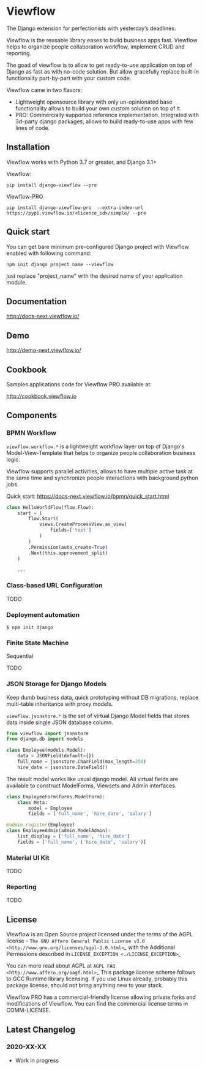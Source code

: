 # Viewflow

The Django extension for perfectionists with yesterday’s deadlines.

Viewflow is the reusable library eases to build business apps fast. Viewflow
helps to organize people collaboration workflow, implement CRUD and reporting.

The goad of viewflow is to allow to get ready-to-use application on top of
Django as fast as with no-code solution. But allow gracefully replace built-in
functionality part-by-part with your custom code.

Viewflow came in two flavors:
- Lightweight opensource library with only un-opinionated base functionality
  allows to build your own custom solution on top of it.
- PRO: Commercially supported reference implementation. Integrated with 3d-party
  django packages, allows to build ready-to-use apps with few lines of code.

## Installation

Viewflow works with Python 3.7 or greater, and Django 3.1+

Viewflow:

    pip install django-viewflow --pre

Viewflow-PRO

    pip install django-viewflow-pro  --extra-index-url https://pypi.viewflow.io/<licence_id>/simple/ --pre

## Quick start

You can get bare minimum pre-configured Django project with Viewflow enabled
with following command:

    npm init django project_name --viewflow

just replace "project_name"  with the desired name of your application module.

## Documentation

http://docs-next.viewflow.io/


## Demo

http://demo-next.viewflow.io/

## Cookbook

Samples applications code for Viewflow PRO available at:

http://cookbook.viewflow.io

## Components

### BPMN Workflow

`viewflow.workflow.*` is a lightweight workflow layer on top of Django's Model-View-Template that helps to organize people collaboration business logic.

Viewflow supports parallel activities, allows to have multiple active task at
the same time and synchronize people interactions with background python jobs.

Quick start: https://docs-next.viewflow.io/bpmn/quick_start.html

```python
class HelloWorldFlow(flow.Flow):
    start = (
        flow.Start(
            views.CreateProcessView.as_view(
                fields=['text']
            )
        )
        .Permission(auto_create=True)
        .Next(this.approvement_split)
    )

    ...

```

### Class-based URL Configuration

TODO

### Deployment automation

    $ npm init django

### Finite State Machine

Sequential

TODO

### JSON Storage for Django Models
Keep dumb business data, quick prototyping without DB migrations, replace multi-table inheritance with proxy models.

`viewflow.jsonstore.*` is the set of virtual Django Model fields that stores data inside single JSON database column.

```python
from viewflow import jsonstore
from django.db import models

class Employee(models.Model):
    data = JSONField(default={})
    full_name = jsonstore.CharField(max_length=250)
    hire_date = jsonstore.DateField()
```
The result model works like usual django model. All virtual fields are available to construct ModelForms, Viewsets and Admin interfaces.

```python
class EmployeeForm(forms.ModelForm):
    class Meta:
        model = Employee
        fields = ['full_name', 'hire_date', 'salary']

@admin.register(Employee)
class EmployeeAdmin(admin.ModelAdmin):
    list_display = ['full_name', 'hire_date']
    fields = ['full_name', ('hire_date', 'salary')]
```

### Material UI Kit

TODO

### Reporting

TODO

## License

Viewflow is an Open Source project licensed under the terms of
the AGPL license - `The GNU Affero General Public License v3.0
<http://www.gnu.org/licenses/agpl-3.0.html>`_ with the Additional Permissions
described in `LICENSE_EXCEPTION <./LICENSE_EXCEPTION>`_

You can more read about AGPL at `AGPL FAQ <http://www.affero.org/oagf.html>`_
This package license scheme follows to GCC Runtime library licensing. If you use
Linux already, probably this package license, should not bring anything new to
your stack.

Viewflow PRO has a commercial-friendly license allowing private forks
and modifications of Viewflow. You can find the commercial license terms in COMM-LICENSE.


## Latest Changelog

### 2020-XX-XX

  * Work in progress

